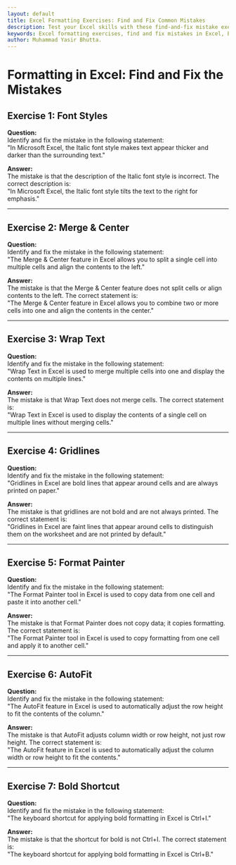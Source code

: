 ```yaml
---
layout: default
title: Excel Formatting Exercises: Find and Fix Common Mistakes  
description: Test your Excel skills with these find-and-fix mistake exercises on formatting. Learn to identify and correct common errors in font styles, shortcuts, gridlines, and more. Perfect for beginners and Excel enthusiasts.  
keywords: Excel formatting exercises, find and fix mistakes in Excel, Excel practice for beginners, Excel font styles, Excel shortcuts, Excel gridlines, Excel formatting tools, Excel tips and tricks
author: Muhammad Yasir Bhutta.
---
```


# Formatting in Excel: Find and Fix the Mistakes

## **Exercise 1: Font Styles**
**Question:**  
Identify and fix the mistake in the following statement:  
"In Microsoft Excel, the Italic font style makes text appear thicker and darker than the surrounding text."

**Answer:**  
The mistake is that the description of the Italic font style is incorrect. The correct description is:  
"In Microsoft Excel, the Italic font style tilts the text to the right for emphasis."

---

## **Exercise 2: Merge & Center**
**Question:**  
Identify and fix the mistake in the following statement:  
"The Merge & Center feature in Excel allows you to split a single cell into multiple cells and align the contents to the left."

**Answer:**  
The mistake is that the Merge & Center feature does not split cells or align contents to the left. The correct statement is:  
"The Merge & Center feature in Excel allows you to combine two or more cells into one and align the contents in the center."

---

## **Exercise 3: Wrap Text**
**Question:**  
Identify and fix the mistake in the following statement:  
"Wrap Text in Excel is used to merge multiple cells into one and display the contents on multiple lines."

**Answer:**  
The mistake is that Wrap Text does not merge cells. The correct statement is:  
"Wrap Text in Excel is used to display the contents of a single cell on multiple lines without merging cells."

---

## **Exercise 4: Gridlines**
**Question:**  
Identify and fix the mistake in the following statement:  
"Gridlines in Excel are bold lines that appear around cells and are always printed on paper."

**Answer:**  
The mistake is that gridlines are not bold and are not always printed. The correct statement is:  
"Gridlines in Excel are faint lines that appear around cells to distinguish them on the worksheet and are not printed by default."

---

## **Exercise 5: Format Painter**
**Question:**  
Identify and fix the mistake in the following statement:  
"The Format Painter tool in Excel is used to copy data from one cell and paste it into another cell."

**Answer:**  
The mistake is that Format Painter does not copy data; it copies formatting. The correct statement is:  
"The Format Painter tool in Excel is used to copy formatting from one cell and apply it to another cell."

---

## **Exercise 6: AutoFit**
**Question:**  
Identify and fix the mistake in the following statement:  
"The AutoFit feature in Excel is used to automatically adjust the row height to fit the contents of the column."

**Answer:**  
The mistake is that AutoFit adjusts column width or row height, not just row height. The correct statement is:  
"The AutoFit feature in Excel is used to automatically adjust the column width or row height to fit the contents."

---

## **Exercise 7: Bold Shortcut**
**Question:**  
Identify and fix the mistake in the following statement:  
"The keyboard shortcut for applying bold formatting in Excel is Ctrl+I."

**Answer:**  
The mistake is that the shortcut for bold is not Ctrl+I. The correct statement is:  
"The keyboard shortcut for applying bold formatting in Excel is Ctrl+B."
